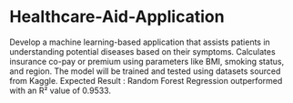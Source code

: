# Healthcare-Aid-Application
Develop a machine learning-based application that assists patients in understanding potential diseases based on their symptoms.   Calculates insurance co-pay or premium using parameters like BMI, smoking status, and region. The model will be trained and tested using datasets sourced from Kaggle.
Expected Result : 
Random Forest Regression outperformed with an R² value of 0.9533.
